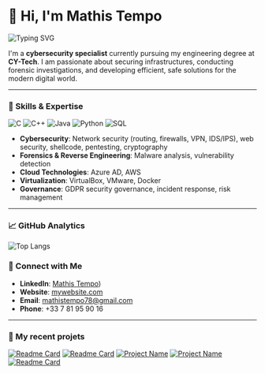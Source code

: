 # 👋 Hi, I'm Mathis Tempo


![Typing SVG](https://readme-typing-svg.herokuapp.com?color=006400&lines=Cybersecurity+Specialist;Passionate+about+Network+Security)


I'm a **cybersecurity specialist** currently pursuing my engineering degree at **CY-Tech**. I am passionate about securing infrastructures, conducting forensic investigations, and developing efficient, safe solutions for the modern digital world.

---

### 🚀 Skills & Expertise


![C](https://img.shields.io/badge/C-A8B9CC?style=for-the-badge&logo=c&logoColor=black)
![C++](https://img.shields.io/badge/C%2B%2B-00599C?style=for-the-badge&logo=c%2B%2B&logoColor=white)
![Java](https://img.shields.io/badge/Java-007396?style=for-the-badge&logo=java&logoColor=white)
![Python](https://img.shields.io/badge/Python-3776AB?style=for-the-badge&logo=python&logoColor=white)
![SQL](https://img.shields.io/badge/SQL-4479A1?style=for-the-badge&logo=postgresql&logoColor=white)


- **Cybersecurity**: Network security (routing, firewalls, VPN, IDS/IPS), web security, shellcode, pentesting, cryptography
- **Forensics & Reverse Engineering**: Malware analysis, vulnerability detection
- **Cloud Technologies**: Azure AD, AWS
- **Virtualization**: VirtualBox, VMware, Docker
- **Governance**: GDPR security governance, incident response, risk management


---

### 📈 GitHub Analytics

![Top Langs](https://github-readme-stats.vercel.app/api/top-langs/?username=Mathis-tempo&layout=compact&theme=radical&hide_border=true)




### 🔗 Connect with Me

- **LinkedIn**: [Mathis Tempo](https://www.linkedin.com/in/mathis-tempo/))
- **Website**: [mywebsite.com](https://www.mywebsite.com)
- **Email**: [mathistempo78@gmail.com](mailto:mathistempo78@gmail.com)
- **Phone**: +33 7 81 95 90 16

---




### ‎‍💼 My recent projets 
<!--
[![Readme Card](https://github-readme-stats.vercel.app/api/pin/?username=Mathis-tempo&repo=ELFInfector&theme=radical)](https://github.com/Mathis-tempo/ELFInfector)
-->

[![Readme Card](https://github-readme-stats.vercel.app/api/pin/?username=RobinMeneust&repo=work-experience-classification&theme=radical)](https://github.com/RobinMeneust/work-experience-classification)
[![Readme Card](https://github-readme-stats.vercel.app/api/pin/?username=RobinMeneust&repo=haskell-compression-project&theme=radical)](https://github.com/RobinMeneust/haskell-compression-project )
[![Project Name](https://github-readme-stats.vercel.app/api/pin/?username=MaximeBACQ&repo=SpringProject&theme=radical)](https://github.com/MaximeBACQ/SpringProject)
[![Project Name](https://github-readme-stats.vercel.app/api/pin/?username=MaximeBACQ&repo=JEEProj&theme=radical)](https://github.com/MaximeBACQ/JEEProj)
[![Readme Card](https://github-readme-stats.vercel.app/api/pin/?username=Mathis-tempo&repo=Java-CY-slide&theme=radical)](https://github.com/Mathis-tempo/Java-CY-slide)


